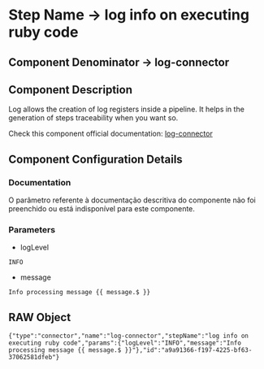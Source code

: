 # Step Name -> log info on executing ruby code
## Component Denominator -> log-connector

## Component Description

Log allows the creation of log registers inside a pipeline. It helps in the generation of steps traceability when you want so.

Check this component official documentation: [log-connector](https://docs.digibee.com/documentation/components/tools/log "Digibee log-connector documentation")

## Component Configuration Details
### Documentation

O parâmetro referente à documentação descritiva do componente não foi preenchido ou está indisponível para este componente.

### Parameters

* logLevel
```
INFO
```

* message
```
Info processing message {{ message.$ }}
```


## RAW Object

```
{"type":"connector","name":"log-connector","stepName":"log info on executing ruby code","params":{"logLevel":"INFO","message":"Info processing message {{ message.$ }}"},"id":"a9a91366-f197-4225-bf63-37062581dfeb"}
```